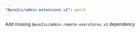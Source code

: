 ```yaml
---
"@wso2is/admin.extensions.v1": patch
---
```


Add missing `@wso2is/admin.remote-userstores.v1` dependency
